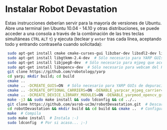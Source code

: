 # Instalar Robot Devastation

Estas instrucciones deberían servir para la mayoría de versiones de Ubuntu. Abre una terminal (en Ubuntu 10.04 - 14.10 y otras distribuciones, se puede acceder a una consola a través de la combinación de las tres teclas simultáneas `CTRL` `ALT` `t`) y ejecuta (teclear y `enter` tras cada línea, aceptando todo y entrando contraseña cuando solicitada):
```bash
 sudo apt-get install cmake cmake-curses-gui libzbar-dev libsdl2-dev libsdl2-image-dev libsdl2-mixer-dev libsdl2-ttf-dev build-essential libace-dev git
 sudo apt-get install libgtkmm-2.4-dev  # Sólo necesario para YARP GUIs de depuración: yarpview, gyarpmanager
 sudo apt-get install libjpeg8-dev  # Sólo necesario para mjpeg que acelera comunicaciones de vídeo
 sudo apt-get install libopencv-dev  # Sólo necesario para webcam del PC
 git clone https://github.com/robotology/yarp
 cd yarp; mkdir build; cd build
 cmake ..
 cmake .. -DCREATE_GUIS=ON  # Sólo necesario para YARP GUIs de depuración: yarpview, gyarpmanager
 cmake .. -DCREATE_OPTIONAL_CARRIERS=ON -DENABLE_yarpcar_mjpeg_carrier=ON  # Sólo necesario para mjpeg que acelera comunicaciones de vídeo
 cmake .. -DCREATE_DEVICE_LIBRARY_MODULES=ON -DENABLE_yarpmod_opencv_grabber=ON  # Sólo necesario para webcam del PC
 make -j3 && sudo make install && sudo ldconfig && cd ../..
 git clone https://github.com/asrob-uc3m/robotDevastation.git  # Descarga Robot Devastation
 cd robotDevastation && mkdir build && cd build && cmake ..  # Configura Robot Devastation
 make  # Compila
 sudo make install  # Instala :-)
 sudo ldconfig  # Por si acaso... ;-)
```